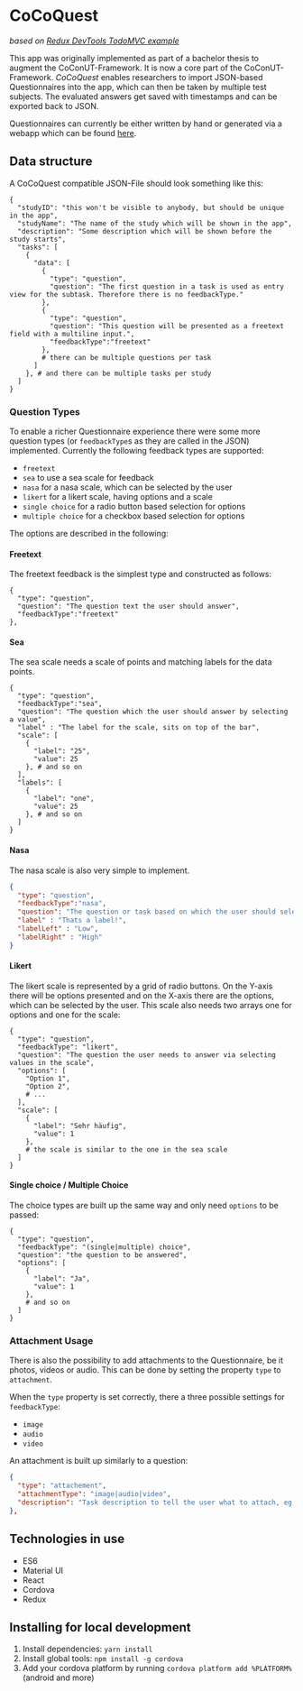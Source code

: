 # CoCoQuest
*based on [Redux DevTools TodoMVC example](https://github.com/unimonkiez/react-cordova-boilerplate)*

This app was originally implemented as part of a bachelor thesis to augment the CoConUT-Framework.
It is now a core part of the CoConUT-Framework.
*CoCoQuest* enables researchers to import JSON-based Questionnaires into the app, which can then be taken by 
multiple test subjects. The evaluated answers get saved with timestamps and can be exported back to JSON.

Questionnaires can currently be either written by hand or generated via a 
webapp which can be found [here](http://wwwlab.cs.univie.ac.at/~schusterl15/cocoquest/#/).

## Data structure

A CoCoQuest compatible JSON-File should look something like this:
```
{
  "studyID": "this won't be visible to anybody, but should be unique in the app",
  "studyName": "The name of the study which will be shown in the app",
  "description": "Some description which will be shown before the study starts",
  "tasks": [
    {
      "data": [
        {
          "type": "question",
          "question": "The first question in a task is used as entry view for the subtask. Therefore there is no feedbackType."
        },
        {
          "type": "question",
          "question": "This question will be presented as a freetext field with a multiline input.",
          "feedbackType":"freetext"
        },
        # there can be multiple questions per task
      ]
    }, # and there can be multiple tasks per study
  ]
}
```

### Question Types

To enable a richer Questionnaire experience there were some more question types 
(or `feedbackType`s as they are called in the JSON) implemented.
Currently the following feedback types are supported:

- `freetext`
- `sea` to use a sea scale for feedback
- `nasa` for a nasa scale, which can be selected by the user
- `likert` for a likert scale, having options and a scale
- `single choice` for a radio button based selection for options
- `multiple choice` for a checkbox based selection for options

The options are described in the following:

#### Freetext

The freetext feedback is the simplest type and constructed as follows:

```
{
  "type": "question",
  "question": "The question text the user should answer",
  "feedbackType":"freetext"
},
```

#### Sea

The sea scale needs a scale of points and matching labels for the data points.

```
{
  "type": "question",
  "feedbackType":"sea",
  "question": "The question which the user should answer by selecting a value",
  "label" : "The label for the scale, sits on top of the bar",
  "scale": [
    {
      "label": "25",
      "value": 25
    }, # and so on
  ],
  "labels": [
    {
      "label": "one",
      "value": 25
    }, # and so on
  ]
}
```

#### Nasa

The nasa scale is also very simple to implement.

```json
{
  "type": "question",
  "feedbackType":"nasa",
  "question": "The question or task based on which the user should select a value on the scale",
  "label" : "Thats a label!",
  "labelLeft" : "Low",
  "labelRight" : "High"
}
```

#### Likert

The likert scale is represented by a grid of radio buttons. On the Y-axis there will be options presented
and on the X-axis there are the options, which can be selected by the user.
This scale also needs two arrays one for options and one for the scale:

```
{
  "type": "question",
  "feedbackType": "likert",
  "question": "The question the user needs to answer via selecting values in the scale",
  "options": [
    "Option 1",
    "Option 2",
    # ...
  ],
  "scale": [
    {
      "label": "Sehr häufig",
      "value": 1
    },
    # the scale is similar to the one in the sea scale
  ]
}
```

#### Single choice / Multiple Choice

The choice types are built up the same way and only need `options` to be passed:

```
{
  "type": "question",
  "feedbackType": "(single|multiple) choice",
  "question": "the question to be answered",
  "options": [
    {
      "label": "Ja",
      "value": 1
    },
    # and so on
  ]
}
``` 

### Attachment Usage

There is also the possibility to add attachments to the Questionnaire, be it photos, videos or audio.
This can be done by setting the property `type` to `attachment`.

When the `type` property is set correctly, there a three possible settings for `feedbackType`:

- `image`
- `audio`
- `video`

An attachment is built up similarly to a question:

```json 
{
  "type": "attachement",
  "attachmentType": "image|audio|video",
  "description": "Task description to tell the user what to attach, eg. a subject to photograph"
},
```

## Technologies in use
* ES6
* Material UI
* React
* Cordova
* Redux

## Installing for local development
1. Install dependencies: ```yarn install```
2. Install global tools: ```npm install -g cordova```
3. Add your cordova platform by running ```cordova platform add %PLATFORM%``` (android and more)
